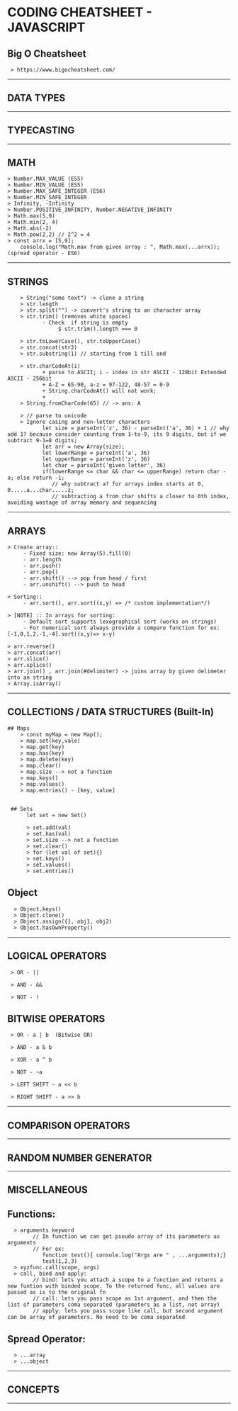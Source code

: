# CODING CHEATSHEET - JAVASCRIPT


## Big O Cheatsheet

     > https://www.bigocheatsheet.com/

----------------------------------------------------------------------------------------------------------------------------------------------------------------------------

## DATA TYPES


----------------------------------------------------------------------------------------------------------------------------------------------------------------------------
## TYPECASTING


----------------------------------------------------------------------------------------------------------------------------------------------------------------------------
## MATH
    > Number.MAX_VALUE (ES5)
    > Number.MIN_VALUE (ES5)
    > Number.MAX_SAFE_INTEGER (ES6)
    > Number.MIN_SAFE_INTEGER
    > Infinity, -Infinity
    > Number.POSITIVE_INFINITY, Number.NEGATIVE_INFINITY
    > Math.max(5,9)
    > Math.min(2, 4)
    > Math.abs(-2)
    > Math.pow(2,2) // 2^2 = 4
    > const arrx = [5,9];
        console.log("Math.max from given array : ", Math.max(...arrx)); (spread operator - ES6)

----------------------------------------------------------------------------------------------------------------------------------------------------------------------------
## STRINGS
        > String("some text") -> clone a string
        > str.length
        > str.split("") -> convert's string to an character array
        > str.trim() (removes white spaces)
               - Check  if string is empty
                    $ str.trim().length === 0

        > str.toLowerCase(), str.toUpperCase()
        > str.concat(str2)
        > str.substring(1) // starting from 1 till end

        > str.charCodeAt(i) 
               + parse to ASCII; i - index in str ASCII - 128bit Extended ASCII - 256bit
               + A-Z = 65-90, a-z = 97-122, 48-57 = 0-9
               + String.charCodeAt() will not work;
               + 
        > String.fromCharCode(65) // -> ans: A
        
        > // parse to unicode
        > Ignore casing and non-letter characters
               let size = parseInt('z', 36) - parseInt('a', 36) + 1 // why add 1? because consider counting from 1-to-9, its 9 digits, but if we subtract 9-1=8 digits;
               let arr = new Array(size);
               let lowerRange = parseInt('a', 36)
               let upperRange = parseInt('z', 36)
               let char = parseInt('given letter', 36)
               if(lowerRange <= char && char <= upperRange) return char - a; else return -1;
                  // why subtract a? for arrays index starts at 0, 0.....a...char.....z;
                  // subtracting a from char shifts a closer to 0th index, avoiding wastage of array memory and sequencing 

        

----------------------------------------------------------------------------------------------------------------------------------------------------------------------------

## ARRAYS

    > Create array::
         - Fixed size: new Array(5).fill(0)
         - arr.length
         - arr.push()
         - arr.pop()
         - arr.shift() --> pop from head / first 
         - arr.unshift() --> push to head

    > Sorting::
         - arr.sort(), arr.sort((x,y) => /* custom implementation*/)

    > [NOTE] :: In arrays for sorting:
         - Default sort supports lexographical sort (works on strings)
         - For numerical sort always provide a compare function for ex: [-1,0,1,2,-1,-4].sort((x,y)=> x-y)

    > arr.reverse()
    > arr.concat(arr)
    > arr.slice()
    > arr.splice()
    > arr.join() , arr.join(#delimiter) -> joins array by given delimeter into an string
    > Array.isArray()

----------------------------------------------------------------------------------------------------------------------------------------------------------------------------

## COLLECTIONS / DATA STRUCTURES (Built-In)

    ## Maps
        > const myMap = new Map();
        > map.set(key,vale)
        > map.get(key)
        > map.has(key)
        > map.delete(key)
        > map.clear()
        > map.size --> not a function
        > map.keys()
        > map.values()
        > map.entries() - [key, value]


     ## Sets
          let set = new Set()

          > set.add(val)
          > set.has(val)
          > set.size --> not a function
          > set.clear()
          > for (let val of set){}
          > set.keys()
          > set.values()
          > set.entries()

 
   ## Object
      > Object.keys()
      > Object.clone()
      > Object.assign({}, obj1, obj2)
      > Object.hasOwnProperty()
 
----------------------------------------------------------------------------------------------------------------------------------------------------------------------------

## LOGICAL OPERATORS

     > OR - ||

     > AND - &&

     > NOT - !


## BITWISE OPERATORS

     > OR - a | b  (Bitwise OR)

     > AND - a & b

     > XOR - a ^ b

     > NOT - ~a

     > LEFT SHIFT - a << b 

     > RIGHT SHIFT - a >> b

----------------------------------------------------------------------------------------------------------------------------------------------------------------------------
## COMPARISON OPERATORS


----------------------------------------------------------------------------------------------------------------------------------------------------------------------------

## RANDOM NUMBER GENERATOR

----------------------------------------------------------------------------------------------------------------------------------------------------------------------------

## MISCELLANEOUS
 ## Functions:
      > arguments keyword
            // In function we can get pseudo array of its parameters as arguments
            // For ex: 
               function test(){ console.log("Args are " , ...arguments);}
               test(1,2,3)
      > xyzfunc.call(scope, args)
      > call, bind and apply:
            // bind: lets you attach a scope to a function and returns a new funtion with binded scope. To the returned func, all values are passed as is to the original fn
            // call: lets you pass scope as 1st argument, and then the list of parameters coma separated (parameters as a list, not array)
            // apply: lets you pass scope like call, but second argument can be array of parameters. No need to be coma separated

## Spread Operator:
      > ...array
      > ...object


----------------------------------------------------------------------------------------------------------------------------------------------------------------------------
## CONCEPTS



----------------------------------------------------------------------------------------------------------------------------------------------------------------------------
